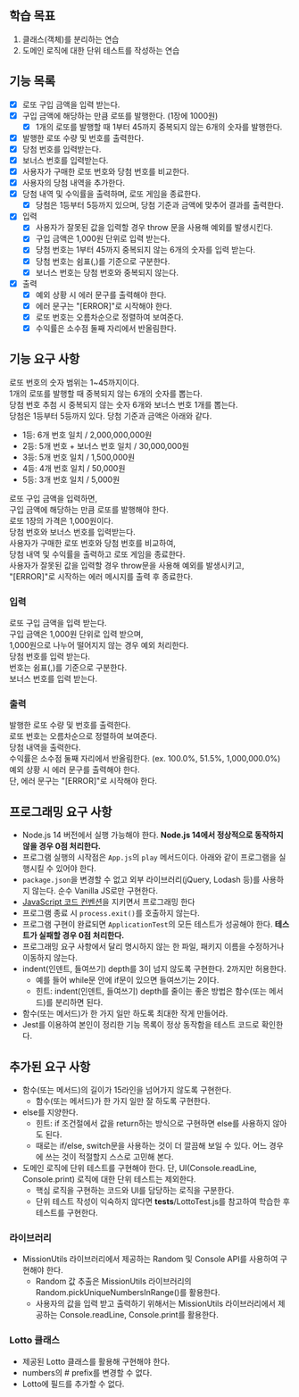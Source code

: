 ## 학습 목표

1. 클래스(객체)를 분리하는 연습
2. 도메인 로직에 대한 단위 테스트를 작성하는 연습

## 기능 목록

- [x] 로또 구입 금액을 입력 받는다.
- [x] 구입 금액에 해당하는 만큼 로또를 발행한다. (1장에 1000원)
  - [x] 1개의 로또를 발행할 때 1부터 45까지 중복되지 않는 6개의 숫자를 발행한다.
- [x] 발행한 로또 수량 및 번호를 출력한다.
- [x] 당첨 번호를 입력받는다.
- [x] 보너스 번호를 입력받는다.
- [x] 사용자가 구매한 로또 번호와 당첨 번호를 비교한다.
- [x] 사용자의 당첨 내역을 추가한다.
- [x] 당첨 내역 및 수익률을 출력하며, 로또 게임을 종료한다.
  - [x] 당첨은 1등부터 5등까지 있으며, 당첨 기준과 금액에 맞추어 결과를 출력한다.
- [x] 입력
  - [x] 사용자가 잘못된 값을 입력할 경우 throw 문을 사용해 예외를 발생시킨다.
  - [x] 구입 금액은 1,000원 단위로 입력 받는다.
  - [x] 당첨 번호는 1부터 45까지 중복되지 않는 6개의 숫자를 입력 받는다.
  - [x] 당첨 번호는 쉼표(,)를 기준으로 구분한다.
  - [x] 보너스 번호는 당첨 번호와 중복되지 않는다.
- [x] 출력
  - [x] 예외 상황 시 에러 문구를 출력해야 한다.
  - [x] 에러 문구는 "[ERROR]"로 시작해야 한다.
  - [x] 로또 번호는 오름차순으로 정렬하여 보여준다.
  - [x] 수익률은 소수점 둘째 자리에서 반올림한다.

## 기능 요구 사항

로또 번호의 숫자 범위는 1~45까지이다.  
1개의 로또를 발행할 때 중복되지 않는 6개의 숫자를 뽑는다.  
당첨 번호 추첨 시 중복되지 않는 숫자 6개와 보너스 번호 1개를 뽑는다.  
당첨은 1등부터 5등까지 있다. 당첨 기준과 금액은 아래와 같다.

- 1등: 6개 번호 일치 / 2,000,000,000원
- 2등: 5개 번호 + 보너스 번호 일치 / 30,000,000원
- 3등: 5개 번호 일치 / 1,500,000원
- 4등: 4개 번호 일치 / 50,000원
- 5등: 3개 번호 일치 / 5,000원

로또 구입 금액을 입력하면,  
구입 금액에 해당하는 만큼 로또를 발행해야 한다.  
로또 1장의 가격은 1,000원이다.  
당첨 번호와 보너스 번호를 입력받는다.  
사용자가 구매한 로또 번호와 당첨 번호를 비교하여,  
당첨 내역 및 수익률을 출력하고 로또 게임을 종료한다.  
사용자가 잘못된 값을 입력할 경우 throw문을 사용해 예외를 발생시키고,  
"[ERROR]"로 시작하는 에러 메시지를 출력 후 종료한다.

### 입력

로또 구입 금액을 입력 받는다.  
구입 금액은 1,000원 단위로 입력 받으며,  
1,000원으로 나누어 떨어지지 않는 경우 예외 처리한다.  
당첨 번호를 입력 받는다.  
번호는 쉼표(,)를 기준으로 구분한다.  
보너스 번호를 입력 받는다.

### 출력

발행한 로또 수량 및 번호를 출력한다.  
로또 번호는 오름차순으로 정렬하여 보여준다.  
당첨 내역을 출력한다.  
수익률은 소수점 둘째 자리에서 반올림한다. (ex. 100.0%, 51.5%, 1,000,000.0%)  
예외 상황 시 에러 문구를 출력해야 한다.  
단, 에러 문구는 "[ERROR]"로 시작해야 한다.

## 프로그래밍 요구 사항

- Node.js 14 버전에서 실행 가능해야 한다. **Node.js 14에서 정상적으로 동작하지 않을 경우 0점 처리한다.**
- 프로그램 실행의 시작점은 `App.js`의 `play` 메서드이다. 아래와 같이 프로그램을 실행시킬 수 있어야 한다.
- `package.json`을 변경할 수 없고 외부 라이브러리(jQuery, Lodash 등)를 사용하지 않는다. 순수 Vanilla JS로만 구현한다.
- [JavaScript 코드 컨벤션](https://github.com/woowacourse/woowacourse-docs/tree/main/styleguide/javascript)을 지키면서 프로그래밍 한다
- 프로그램 종료 시 `process.exit()`를 호출하지 않는다.
- 프로그램 구현이 완료되면 `ApplicationTest`의 모든 테스트가 성공해야 한다. **테스트가 실패할 경우 0점 처리한다.**
- 프로그래밍 요구 사항에서 달리 명시하지 않는 한 파일, 패키지 이름을 수정하거나 이동하지 않는다.
- indent(인덴트, 들여쓰기) depth를 3이 넘지 않도록 구현한다. 2까지만 허용한다.
  - 예를 들어 while문 안에 if문이 있으면 들여쓰기는 2이다.
  - 힌트: indent(인덴트, 들여쓰기) depth를 줄이는 좋은 방법은 함수(또는 메서드)를 분리하면 된다.
- 함수(또는 메서드)가 한 가지 일만 하도록 최대한 작게 만들어라.
- Jest를 이용하여 본인이 정리한 기능 목록이 정상 동작함을 테스트 코드로 확인한다.

## 추가된 요구 사항

- 함수(또는 메서드)의 길이가 15라인을 넘어가지 않도록 구현한다.
  - 함수(또는 메서드)가 한 가지 일만 잘 하도록 구현한다.
- else를 지양한다.
  - 힌트: if 조건절에서 값을 return하는 방식으로 구현하면 else를 사용하지 않아도 된다.
  - 때로는 if/else, switch문을 사용하는 것이 더 깔끔해 보일 수 있다. 어느 경우에 쓰는 것이 적절할지 스스로 고민해 본다.
- 도메인 로직에 단위 테스트를 구현해야 한다. 단, UI(Console.readLine, Console.print) 로직에 대한 단위 테스트는 제외한다.
  - 핵심 로직을 구현하는 코드와 UI를 담당하는 로직을 구분한다.
  - 단위 테스트 작성이 익숙하지 않다면 **tests**/LottoTest.js를 참고하여 학습한 후 테스트를 구현한다.

### 라이브러리

- MissionUtils 라이브러리에서 제공하는 Random 및 Console API를 사용하여 구현해야 한다.
  - Random 값 추출은 MissionUtils 라이브러리의 Random.pickUniqueNumbersInRange()를 활용한다.
  - 사용자의 값을 입력 받고 출력하기 위해서는 MissionUtils 라이브러리에서 제공하는 Console.readLine, Console.print를 활용한다.

### Lotto 클래스

- 제공된 Lotto 클래스를 활용해 구현해야 한다.
- numbers의 # prefix를 변경할 수 없다.
- Lotto에 필드를 추가할 수 없다.
